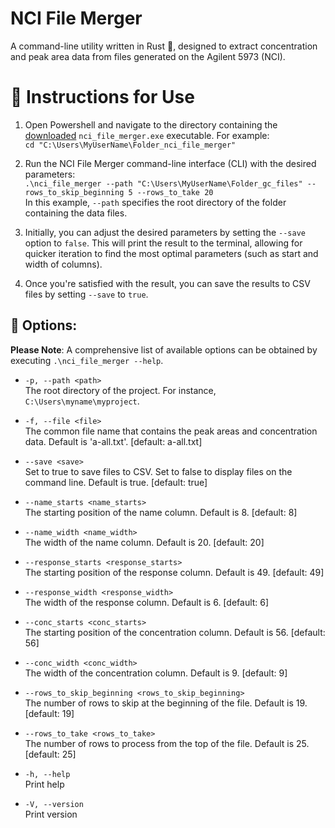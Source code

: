 # NCI File Merger
A command-line utility written in Rust 🦀, designed to extract concentration and peak area data from files generated on the Agilent 5973 (NCI).

# 📖 Instructions for Use

1. Open Powershell and navigate to the directory containing the [downloaded](https://github.com/adamcseresznye/github_work_scripts/releases) `nci_file_merger.exe` executable. For example:  
   `cd "C:\Users\MyUserName\Folder_nci_file_merger"`  

2. Run the NCI File Merger command-line interface (CLI) with the desired parameters:  
   `.\nci_file_merger --path "C:\Users\MyUserName\Folder_gc_files" --rows_to_skip_beginning 5 --rows_to_take 20`  
   In this example, `--path` specifies the root directory of the folder containing the data files.

3. Initially, you can adjust the desired parameters by setting the `--save` option to `false`. This will print the result to the terminal, allowing for quicker iteration to find the most optimal parameters (such as start and width of columns). 

4. Once you're satisfied with the result, you can save the results to CSV files by setting `--save` to `true`.

## 🤔 Options:
**Please Note**: A comprehensive list of available options can be obtained by executing `.\nci_file_merger --help`.

- `-p, --path <path>`  
  The root directory of the project. For instance, `C:\Users\myname\myproject`.

- `-f, --file <file>`  
  The common file name that contains the peak areas and concentration data. Default is 'a-all.txt'. [default: a-all.txt]

- `--save <save>`  
  Set to true to save files to CSV. Set to false to display files on the command line. Default is true. [default: true]

- `--name_starts <name_starts>`  
  The starting position of the name column. Default is 8. [default: 8]

- `--name_width <name_width>`  
  The width of the name column. Default is 20. [default: 20]

- `--response_starts <response_starts>`  
  The starting position of the response column. Default is 49. [default: 49]

- `--response_width <response_width>`  
  The width of the response column. Default is 6. [default: 6]

- `--conc_starts <conc_starts>`  
  The starting position of the concentration column. Default is 56. [default: 56]

- `--conc_width <conc_width>`  
  The width of the concentration column. Default is 9. [default: 9]

- `--rows_to_skip_beginning <rows_to_skip_beginning>`  
  The number of rows to skip at the beginning of the file. Default is 19. [default: 19]

- `--rows_to_take <rows_to_take>`  
  The number of rows to process from the top of the file. Default is 25. [default: 25]

- `-h, --help`  
  Print help

- `-V, --version`  
  Print version


